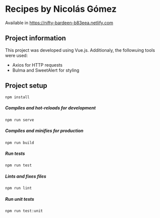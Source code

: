 # Recipes by Nicolás Gómez
Available in https://nifty-bardeen-b83eea.netlify.com

## Project information
This project was developed using Vue.js. Additionaly, the followuing tools were used:

* Axios for HTTP requests
* Bulma and SweetAlert for styling



## Project setup
```
npm install
```

##### Compiles and hot-reloads for development
```
npm run serve
```

##### Compiles and minifies for production
```
npm run build
```

##### Run tests
```
npm run test
```

##### Lints and fixes files
```
npm run lint
```

##### Run unit tests
```
npm run test:unit
```
